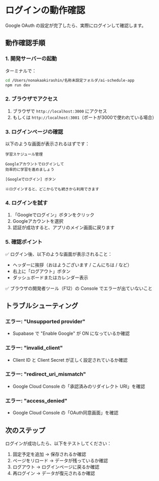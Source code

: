# ログインの動作確認

Google OAuth の設定が完了したら、実際にログインして確認します。

## 動作確認手順

### 1. 開発サーバーの起動

ターミナルで：

```bash
cd /Users/nonakaakirashin/名称未設定フォルダ/ai-schedule-app
npm run dev
```

### 2. ブラウザでアクセス

1. ブラウザで `http://localhost:3000` にアクセス
2. もしくは `http://localhost:3001`（ポートが3000で使われている場合）

### 3. ログインページの確認

以下のような画面が表示されるはずです：

```
学習スケジュール管理

Googleアカウントでログインして
効率的に学習を進めましょう

[Googleでログイン] ボタン

※ログインすると、どこからでも続きから利用できます
```

### 4. ログインを試す

1. 「Googleでログイン」ボタンをクリック
2. Googleアカウントを選択
3. 認証が成功すると、アプリのメイン画面に戻ります

### 5. 確認ポイント

✅ ログイン後、以下のような画面が表示されること：
   - ヘッダーに挨拶（おはようございます / こんにちは / など）
   - 右上に「ログアウト」ボタン
   - ダッシュボードまたはカレンダー表示

✅ ブラウザの開発者ツール（F12）の Console でエラーが出ていないこと

## トラブルシューティング

### エラー: "Unsupported provider"
- Supabase で "Enable Google" が ON になっているか確認

### エラー: "invalid_client"
- Client ID と Client Secret が正しく設定されているか確認

### エラー: "redirect_uri_mismatch"
- Google Cloud Console の「承認済みのリダイレクト URI」を確認

### エラー: "access_denied"
- Google Cloud Console の「OAuth同意画面」を確認

## 次のステップ

ログインが成功したら、以下をテストしてください：

1. 固定予定を追加 → 保存されるか確認
2. ページをリロード → データが残っているか確認
3. ログアウト → ログインページに戻るか確認
4. 再ログイン → データが復元されるか確認
